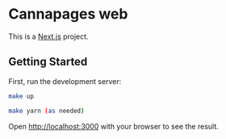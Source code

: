 # Cannapages web

This is a [Next.js](https://nextjs.org/) project.

## Getting Started

First, run the development server:

```bash
make up

make yarn (as needed)
```

Open [http://localhost:3000](http://localhost:3000) with your browser to see the result.
